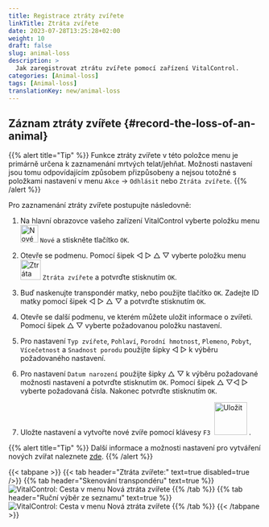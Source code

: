 ```yaml
---
title: Registrace ztráty zvířete
linkTitle: Ztráta zvířete
date: 2023-07-28T13:25:28+02:00
weight: 10
draft: false
slug: animal-loss
description: >
  Jak zaregistrovat ztrátu zvířete pomocí zařízení VitalControl.
categories: [Animal-loss]
tags: [Animal-loss]
translationKey: new/animal-loss
---
```

## Záznam ztráty zvířete {#record-the-loss-of-an-animal}

{{% alert title="Tip" %}}
Funkce ztráty zvířete v této položce menu je primárně určena k zaznamenání mrtvých telat/jehňat. Možnosti nastavení jsou tomu odpovídajícím způsobem přizpůsobeny a nejsou totožné s položkami nastavení v menu `Akce` -> `Odhlásit` nebo `Ztráta zvířete`.
{{% /alert %}}

Pro zaznamenání ztráty zvířete postupujte následovně:

1. Na hlavní obrazovce vašeho zařízení VitalControl vyberte položku menu <img src="/icons/main/new-animal.svg" width="35" align="bottom" alt="Nové zvíře" /> `Nové` a stiskněte tlačítko `OK`.

2. Otevře se podmenu. Pomocí šipek ◁ ▷ △ ▽ vyberte položku menu <img src="/icons/main/stillbirth.svg" width="40" align="bottom" alt="Ztráta zvířete" /> `Ztráta zvířete` a potvrďte stisknutím `OK`.

3. Buď naskenujte transpondér matky, nebo použijte tlačítko `OK`. Zadejte ID matky pomocí šipek ◁ ▷ △ ▽ a potvrďte stisknutím `OK`.

4. Otevře se další podmenu, ve kterém můžete uložit informace o zvířeti. Pomocí šipek △ ▽ vyberte požadovanou položku nastavení.

5. Pro nastavení `Typ zvířete`, `Pohlaví`, `Porodní hmotnost`, `Plemeno`, `Pobyt`, `Vícečetnost` a `Snadnost porodu` použijte šipky ◁ ▷ k výběru požadovaného nastavení.

6. Pro nastavení `Datum narození` použijte šipky △ ▽ k výběru požadované možnosti nastavení a potvrďte stisknutím `OK`. Pomocí šipek △ ▽◁ ▷ vyberte požadovaná čísla. Nakonec potvrďte stisknutím `OK`.

7. Uložte nastavení a vytvořte nové zvíře pomocí klávesy `F3` &nbsp;<img src="/icons/footer/save_exit.svg" width="65" align="bottom" alt="Uložit" />&nbsp;.

{{% alert title="Tip" %}}
Další informace a možnosti nastavení pro vytváření nových zvířat naleznete [zde](../../settings/animal-registration/).
{{% /alert %}}

{{< tabpane >}}
{{< tab header="Ztráta zvířete:" text=true disabled=true />}}
{{% tab header="Skenování transpondéru" text=true %}}
![VitalControl: Cesta v menu Nová ztráta zvířete](../images/animalloss-scan.png "Zaznamenejte ztrátu zvířete")
{{% /tab %}}
{{% tab header="Ruční výběr ze seznamu" text=true %}}
![VitalControl: Cesta v menu Nová ztráta zvířete](../images/animalloss.png "Zaznamenejte ztrátu zvířete")
{{% /tab %}}
{{< /tabpane >}}
